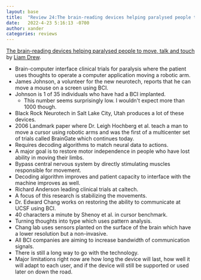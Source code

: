 ```yaml
---
layout: base
title:  "Review 24:The brain-reading devices helping paralysed people to move, talk and touch"
date:   2022-4-23 5:16:13 -0700
author: xander
categories: reviews
---
```



[The brain-reading devices helping paralysed people to move, talk and touch
](https://www.nature.com/articles/d41586-022-01047-w?utm_medium=Social&utm_campaign=nature&utm_source=Twitter#Echobox=1650446178) by [Liam Drew](http://www.liamdrew.net/about).


- Brain-computer interface clinical trials for paralysis where the patient uses thoughts to operate a computer application moving a robotic arm.
- James Johnson, a volunteer for the new neurotech, reports that he can move a mouse on a screen using BCI.
- Johnson is 1 of 35 individuals who have had a BCI implanted.
    - This number seems surprisingly low. I wouldn't expect more than 1000 though.
- Black Rock Neurotech in Salt Lake City, Utah produces a lot of these devices.
- 2006 Landmark paper where Dr. Leigh Hochberg et al. teach a man to move a cursor using robotic arms and was the first of a multicenter set of trials called BrainGate which continues today.
- Requires decoding algorithms to match neural data to actions.
- A major goal is to restore motor independence in people who have lost ability in moving their limbs.
- Bypass central nervous system by directly stimulating muscles responsible for movement.
- Decoding algorithm improves and patient capacity to interface with the machine improves as well.
- Richard Anderson leading clinical trials at caltech.
- A focus of this research is stabilizing the movements.
- Dr. Edward Chang works on restoring the ability to communicate at UCSF using BCI.
- 40 characters a minute by Shenoy et al. in cursor benchmark.
- Turning thoughts into type which uses pattern analysis.
- Chang lab uses sensors planted on the surface of the brain which have a lower resolution but a non-invasive.
- All BCI companies are aiming to increase bandwidth of communication signals.
- There is still a long way to go with the technology.
- Major limitations right now are how long the device will last, how well it will adapt to each user, and if the device will still be supported or used later on down the road.